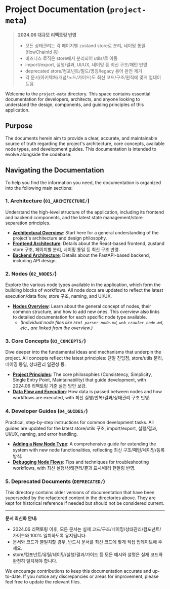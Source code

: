 # Project Documentation (`project-meta`)

> **2024.06 대규모 리팩토링 반영**
> 
> - 모든 상태관리는 각 페이지별 zustand store로 분리, 네이밍 통일(flowChainId 등)
> - 비즈니스 로직은 store에서 분리되어 utils/로 이동
> - import/export, 실행/결과, UI/UX, 네이밍 등 최신 구조/패턴 반영
> - deprecated store/컴포넌트/필드/명칭/legacy 용어 완전 제거
> - 각 문서(아키텍처/개념/노드/가이드)도 최신 코드/구조/원칙에 맞게 업데이트됨

Welcome to the `project-meta` directory. This space contains essential documentation for developers, architects, and anyone looking to understand the design, components, and guiding principles of this application.

## Purpose

The documents herein aim to provide a clear, accurate, and maintainable source of truth regarding the project's architecture, core concepts, available node types, and development guides. This documentation is intended to evolve alongside the codebase.

## Navigating the Documentation

To help you find the information you need, the documentation is organized into the following main sections:

### 1. Architecture (`01_ARCHITECTURE/`)

Understand the high-level structure of the application, including its frontend and backend components, and the latest state management/store separation principles.

*   **[Architectural Overview](./01_ARCHITECTURE/overview.md)**: Start here for a general understanding of the project's architecture and design philosophy.
*   **[Frontend Architecture](./01_ARCHITECTURE/frontend_architecture.md)**: Details about the React-based frontend, zustand store 구조, 페이지별 분리, 네이밍 통일 등 최신 구조 반영.
*   **[Backend Architecture](./01_ARCHITECTURE/backend_architecture.md)**: Details about the FastAPI-based backend, including API design.

### 2. Nodes (`02_NODES/`)

Explore the various node types available in the application, which form the building blocks of workflows. All node docs are updated to reflect the latest execution/data flow, store 구조, naming, and UI/UX.

*   **[Nodes Overview](./02_NODES/overview.md)**: Learn about the general concept of nodes, their common structure, and how to add new ones. This overview also links to detailed documentation for each specific node type available.
    *   *(Individual node files like `html_parser_node.md`, `web_crawler_node.md`, etc., are linked from the overview.)*

### 3. Core Concepts (`03_CONCEPTS/`)

Dive deeper into the fundamental ideas and mechanisms that underpin the project. All concepts reflect the latest principles: 단일 진입점, store/utils 분리, 네이밍 통일, 상태관리 일관성 등.

*   **[Project Principles](./03_CONCEPTS/project_principles.md)**: The core philosophies (Consistency, Simplicity, Single Entry Point, Maintainability) that guide development, with 2024.06 리팩토링 기준 실천 방안 보강.
*   **[Data Flow and Execution](./03_CONCEPTS/data_flow_and_execution.md)**: How data is passed between nodes and how workflows are executed, with 최신 실행/반복/결과/상태관리 구조 반영.

### 4. Developer Guides (`04_GUIDES/`)

Practical, step-by-step instructions for common development tasks. All guides are updated for the latest store/utils 구조, import/export, 실행/결과, UI/UX, naming, and error handling.

*   **[Adding a New Node Type](./04_GUIDES/adding_new_node.md)**: A comprehensive guide for extending the system with new node functionalities, reflecting 최신 구조/패턴/네이밍/등록 방식.
*   **[Debugging Node Flows](./04_GUIDES/debugging_flows.md)**: Tips and techniques for troubleshooting workflows, with 최신 실행/상태관리/결과 표시/에러 핸들링 반영.

### 5. Deprecated Documents (`DEPRECATED/`)

This directory contains older versions of documentation that have been superseded by the refactored content in the directories above. They are kept for historical reference if needed but should not be considered current.

---

**문서 최신화 안내:**
- 2024.06 리팩토링 이후, 모든 문서는 실제 코드/구조/네이밍/상태관리/컴포넌트/가이드와 100% 일치하도록 유지됩니다.
- 문서와 코드가 불일치할 경우, 반드시 문서를 최신 코드에 맞게 직접 업데이트해 주세요.
- store/컴포넌트/유틸/네이밍/실행/결과/가이드 등 모든 예시와 설명은 실제 코드와 완전히 일치해야 합니다.

We encourage contributions to keep this documentation accurate and up-to-date. If you notice any discrepancies or areas for improvement, please feel free to update the relevant files. 